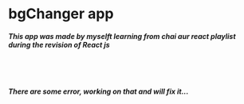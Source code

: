# bgChanger app
<h5>This app was made by myselft learning from chai aur react playlist during the revision of React js</h5>
<br></br>
<h5>There are some error, working on that and will fix it...</h5>
